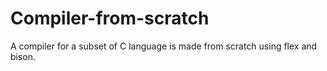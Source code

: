 # Compiler-from-scratch
A compiler for a subset of C language is made from scratch using flex and bison.

